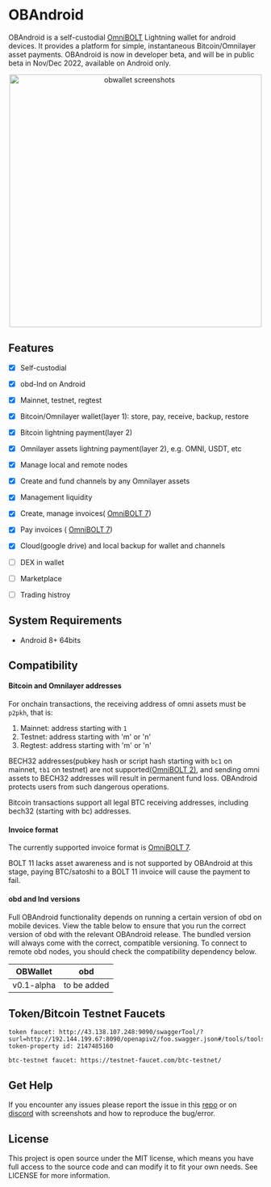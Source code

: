 # OBAndroid


OBAndroid is a self-custodial [OmniBOLT](https://github.com/omnilaboratory/obd) Lightning wallet for android devices. It provides a platform for simple, instantaneous Bitcoin/Omnilayer asset payments. OBAndroid is now in developer beta, and will be in public beta in Nov/Dec 2022, available on Android only.  

<p align="center">
  <img width="500" alt="obwallet screenshots" src="https://github.com/omnilaboratory/obd/blob/master/docs/prototype/obwalletscreenshots.png">
</p>

## Features

- [x] Self-custodial
- [x] obd-lnd on Android
- [x] Mainnet, testnet, regtest
- [x] Bitcoin/Omnilayer wallet(layer 1): store, pay, receive, backup, restore
- [x] Bitcoin lightning payment(layer 2)  
- [x] Omnilayer assets lightning payment(layer 2), e.g. OMNI, USDT, etc  
- [x] Manage local and remote nodes
- [x] Create and fund channels by any Omnilayer assets
- [x] Management liquidity   
- [x] Create, manage invoices( [OmniBOLT 7](https://github.com/omnilaboratory/OmniBOLT-spec/blob/master/OmniBOLT-07-Hierarchical-Deterministic-(HD)-wallet.md#invoice-encoding))  
- [x] Pay invoices ( [OmniBOLT 7](https://github.com/omnilaboratory/OmniBOLT-spec/blob/master/OmniBOLT-07-Hierarchical-Deterministic-(HD)-wallet.md#invoice-encoding)) 
- [x] Cloud(google drive) and local backup for wallet and channels  

- [ ] DEX in wallet
- [ ] Marketplace
- [ ] Trading histroy 

## System Requirements

* Android 8+ 64bits

## Compatibility

#### Bitcoin and Omnilayer addresses

For onchain transactions, the receiving address of omni assets must be `p2pkh`, that is:  
1. Mainnet: address starting with `1`  
2. Testnet: address starting with 'm' or 'n'  
3. Regtest: address starting with 'm' or 'n'  

BECH32 addresses(pubkey hash or script hash starting with `bc1` on mainnet, `tb1` on testnet) are not supported[(OmniBOLT 2)](https://github.com/omnilaboratory/OmniBOLT-spec/blob/master/OmniBOLT-02-peer-protocol.md#omni-addresses), and sending omni assets to BECH32 addresses will result in permanent fund loss. OBAndroid protects users from such dangerous operations.

Bitcoin transactions support all legal BTC receiving addresses, including bech32 (starting with bc) addresses.

#### Invoice format

The currently supported invoice format is [OmniBOLT 7](https://github.com/omnilaboratory/OmniBOLT-spec/blob/master/OmniBOLT-07-Hierarchical-Deterministic-(HD)-wallet.md#invoice-encoding).  

BOLT 11 lacks asset awareness and is not supported by OBAndroid at this stage, paying BTC/satoshi to a BOLT 11 invoice will cause the payment to fail.  

#### obd and lnd versions

Full OBAndroid functionality depends on running a certain version of obd on mobile devices. View the table below to ensure that you run the correct version of obd with the relevant OBAndroid release. The bundled version will always come with the correct, compatible versioning. To connect to remote obd nodes, you should check the compatibility dependency below. 



| OBWallet		|	obd				  |	 
| -------- 	  |	----------- |	 
| v0.1-alpha	|	to be added	|	 
 
## Token/Bitcoin Testnet Faucets  

```
token faucet: http://43.138.107.248:9090/swaggerTool/?surl=http://192.144.199.67:8090/openapiv2/foo.swagger.json#/tools/tools_SendCoin
token-property id: 2147485160  

btc-testnet faucet: https://testnet-faucet.com/btc-testnet/ 
```


## Get Help
If you encounter any issues please report the issue in this [repo](https://github.com/omnilaboratory/OBAndroid/issues) or on [discord](http://discord.gg/2QYqzSMZuy) with screenshots and how to reproduce the bug/error.

## License
This project is open source under the MIT license, which means you have full access to the source code and can modify it to fit your own needs. See LICENSE for more information.
